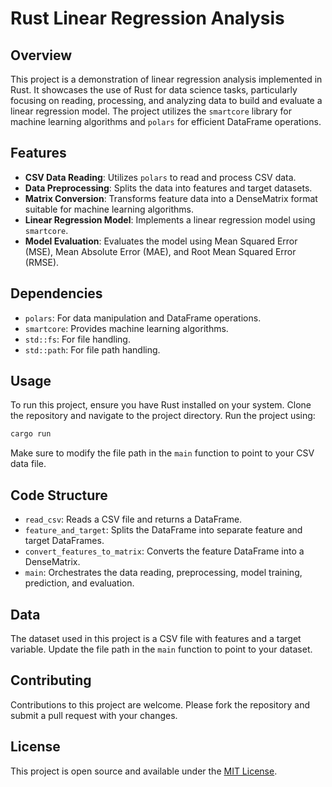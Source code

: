 # Rust Linear Regression Analysis

## Overview
This project is a demonstration of linear regression analysis implemented in Rust. It showcases the use of Rust for data science tasks, particularly focusing on reading, processing, and analyzing data to build and evaluate a linear regression model. The project utilizes the `smartcore` library for machine learning algorithms and `polars` for efficient DataFrame operations.

## Features
- **CSV Data Reading**: Utilizes `polars` to read and process CSV data.
- **Data Preprocessing**: Splits the data into features and target datasets.
- **Matrix Conversion**: Transforms feature data into a DenseMatrix format suitable for machine learning algorithms.
- **Linear Regression Model**: Implements a linear regression model using `smartcore`.
- **Model Evaluation**: Evaluates the model using Mean Squared Error (MSE), Mean Absolute Error (MAE), and Root Mean Squared Error (RMSE).

## Dependencies
- `polars`: For data manipulation and DataFrame operations.
- `smartcore`: Provides machine learning algorithms.
- `std::fs`: For file handling.
- `std::path`: For file path handling.

## Usage
To run this project, ensure you have Rust installed on your system. Clone the repository and navigate to the project directory. Run the project using:

```bash
cargo run
```

Make sure to modify the file path in the `main` function to point to your CSV data file.

## Code Structure
- `read_csv`: Reads a CSV file and returns a DataFrame.
- `feature_and_target`: Splits the DataFrame into separate feature and target DataFrames.
- `convert_features_to_matrix`: Converts the feature DataFrame into a DenseMatrix.
- `main`: Orchestrates the data reading, preprocessing, model training, prediction, and evaluation.

## Data
The dataset used in this project is a CSV file with features and a target variable. Update the file path in the `main` function to point to your dataset.

## Contributing
Contributions to this project are welcome. Please fork the repository and submit a pull request with your changes.

## License
This project is open source and available under the [MIT License](LICENSE).